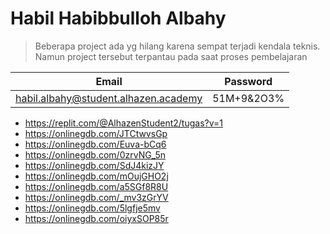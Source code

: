 # Habil Habibbulloh Albahy 

>Beberapa project ada yg hilang karena sempat terjadi kendala teknis. Namun project tersebut terpantau pada saat proses pembelajaran

|Email|Password|
|---|---|
|habil.albahy@student.alhazen.academy|51M+9&2O3%|

- https://replit.com/@AlhazenStudent2/tugas?v=1
- https://onlinegdb.com/JTCtwvsGp
- https://onlinegdb.com/Euva-bCq6
- https://onlinegdb.com/0zrvNG_5n
- https://onlinegdb.com/SdJ4kizJY
- https://onlinegdb.com/mOujGHO2j
- https://onlinegdb.com/a5SGf8R8U
- https://onlinegdb.com/_mv3zGrYV
- https://onlinegdb.com/5lgfje5mv
- https://onlinegdb.com/oiyxSOP85r